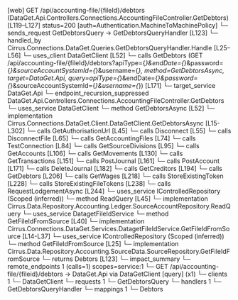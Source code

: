 [web] GET /api/accounting-file/{fileId}/debtors  (DataGet.Api.Controllers.Connections.AccountingFileController.GetDebtors)  [L119–L127] status=200 [auth=Authentication.MachineToMachinePolicy]
  └─ sends_request GetDebtorsQuery -> GetDebtorsQueryHandler [L123]
    └─ handled_by Cirrus.Connections.DataGet.Queries.GetDebtorsQueryHandler.Handle [L25–L56]
      └─ uses_client DataGetClient [L52]
        └─ calls GetDebtors (GET /api/accounting-file/{fileId}/debtors?apiType={*}&endDate={*}&password={*}&sourceAccountSystemId={*}&username={*}, method=GetDebtorsAsync, target=DataGet.Api, query=apiType={*}&endDate={*}&password={*}&sourceAccountSystemId={*}&username={*}) [L171]
          └─ target_service DataGet.Api
            └─ endpoint_recursion_suppressed DataGet.Api.Controllers.Connections.AccountingFileController.GetDebtors
      └─ uses_service DataGetClient
        └─ method GetDebtorsAsync [L52]
          └─ implementation Cirrus.Connections.DataGet.Client.DataGetClient.GetDebtorsAsync [L15-L302]
            └─ calls GetAuthorisationUrl [L45]
            └─ calls Disconnect [L55]
            └─ calls DisconnectFile [L65]
            └─ calls GetAccountingFiles [L74]
            └─ calls TestConnection [L84]
            └─ calls GetSourceDivisions [L95]
            └─ calls GetAccounts [L106]
            └─ calls GetMovements [L130]
            └─ calls GetTransactions [L151]
            └─ calls PostJournal [L161]
            └─ calls PostAccount [L171]
            └─ calls DeleteJournal [L182]
            └─ calls GetCreditors [L194]
            └─ calls GetDebtors [L206]
            └─ calls GetWages [L218]
            └─ calls StoreExistingToken [L228]
            └─ calls StoreExistingFileTokens [L238]
            └─ calls RequestLodgementAsync [L244]
      └─ uses_service IControlledRepository<SourceAccount> (Scoped (inferred))
        └─ method ReadQuery [L45]
          └─ implementation Cirrus.Data.Repository.Accounting.Ledger.SourceAccountRepository.ReadQuery
      └─ uses_service DatagetFileIdService
        └─ method GetFileIdFromSource [L40]
          └─ implementation Cirrus.Connections.DataGet.Services.DatagetFileIdService.GetFileIdFromSource [L14-L37]
            └─ uses_service IControlledRepository<Source> (Scoped (inferred))
              └─ method GetFileIdFromSource [L25]
                └─ implementation Cirrus.Data.Repository.Accounting.SourceData.SourceRepository.GetFileIdFromSource
  └─ returns Debtors [L123]
  └─ impact_summary
    └─ remote_endpoints 1 (calls=1) scopes=service:1
      └─ GET /api/accounting-file/{fileid}/debtors -> DataGet.Api via DataGetClient [query] (x1)
    └─ clients 1
      └─ DataGetClient
    └─ requests 1
      └─ GetDebtorsQuery
    └─ handlers 1
      └─ GetDebtorsQueryHandler
    └─ mappings 1
      └─ Debtors

